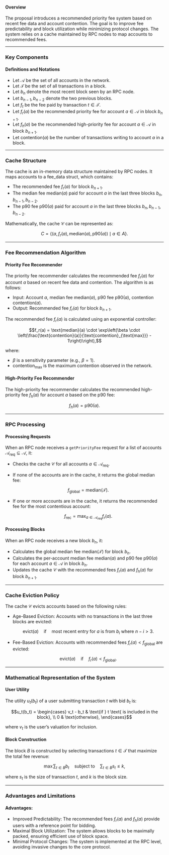 
#### Overview
The proposal introduces a recommended priority fee system based on recent fee data and account contention. The goal is to improve fee predictability and block utilization while minimizing protocol changes. The system relies on a cache maintained by RPC nodes to map accounts to recommended fees.

---

### Key Components

#### Definitions and Notations
- Let $\mathcal{A}$ be the set of all accounts in the network.
- Let $\mathcal{T}$ be the set of all transactions in a block.
- Let $b_n$ denote the most recent block seen by an RPC node.
- Let $b_{n-1}, b_{n-2}$ denote the two previous blocks.
- Let $f_t$ be the fee paid by transaction $t \in \mathcal{T}$.
- Let $f_r(a)$ be the recommended priority fee for account $a \in \mathcal{A}$ in block $b_{n+1}$.
- Let $f_h(a)$ be the recommended high-priority fee for account $a \in \mathcal{A}$ in block $b_{n+1}$.
- Let $\text{contention}(a)$ be the number of transactions writing to account $a$ in a block.

---

### Cache Structure
The cache is an in-memory data structure maintained by RPC nodes. It maps accounts to a fee_data struct, which contains:
- The recommended fee $f_r(a)$ for block $b_{n+1}$.
- The median fee $\text{median}(a)$ paid for account $a$ in the last three blocks $b_n, b_{n-1}, b_{n-2}$.
- The p90 fee $\text{p90}(a)$ paid for account $a$ in the last three blocks $b_n, b_{n-1}, b_{n-2}$.

Mathematically, the cache $\mathcal{C}$ can be represented as:

$$C = \{ (a, f_r(a), \text{median}(a), \text{p90}(a)) \mid a \in A \}.$$

---

### Fee Recommendation Algorithm

#### Priority Fee Recommender
The priority fee recommender calculates the recommended fee $f_r(a)$ for account $a$ based on recent fee data and contention. The algorithm is as follows:

- Input: Account $a$, median fee $\text{median}(a)$, p90 fee $\text{p90}(a)$, contention $\text{contention}(a)$.
- Output: Recommended fee $f_r(a)$ for block $b_{n+1}$.

The recommended fee $f_r(a)$ is calculated using an exponential controller:

$$f_r(a) = \text{median}(a) \cdot \exp\left(\beta \cdot \left(\frac{\text{contention}(a)}{\text{contention}_{\text{max}}} - 1\right)\right),$$

where:
- $\beta$ is a sensitivity parameter (e.g., $\beta = 1$).
- $\text{contention}_{\text{max}}$ is the maximum contention observed in the network.

#### High-Priority Fee Recommender
The high-priority fee recommender calculates the recommended high-priority fee $f_h(a)$ for account $a$ based on the p90 fee:

$$f_h(a) = \text{p90}(a).$$

---

### RPC Processing

#### Processing Requests
When an RPC node receives a `getPriorityFee` request for a list of accounts $\mathcal{A}_{\text{req}} \subseteq \mathcal{A}$, it:
- Checks the cache $\mathcal{C}$ for all accounts $a \in \mathcal{A}_{\text{req}}$.
- If none of the accounts are in the cache, it returns the global median fee:

  $$f_{\text{global}} = \text{median}(\mathcal{T}).$$
  
- If one or more accounts are in the cache, it returns the recommended fee for the most contentious account:

  $$f_{\text{rec}} = \max_{a \in \mathcal{A}_{\text{req}}} f_r(a).$$

#### Processing Blocks
When an RPC node receives a new block $b_n$, it:
- Calculates the global median fee $\text{median}(\mathcal{T})$ for block $b_n$.
- Calculates the per-account median fee $\text{median}(a)$ and p90 fee $\text{p90}(a)$ for each account $a \in \mathcal{A}$ in block $b_n$.
- Updates the cache $\mathcal{C}$ with the recommended fees $f_r(a)$ and $f_h(a)$ for block $b_{n+1}$.

---

### Cache Eviction Policy
The cache $\mathcal{C}$ evicts accounts based on the following rules:
- Age-Based Eviction: Accounts with no transactions in the last three blocks are evicted:

  $$\text{evict}(a) \quad \text{if} \quad \text{most recent entry for } a \text{ is from } b_i \text{ where } n - i > 3.$$
  
- Fee-Based Eviction: Accounts with recommended fees $f_r(a) < f_{\text{global}}$ are evicted:

   $$\text{evict}(a) \quad \text{if} \quad f_r(a) < f_{\text{global}}.$$

---

### Mathematical Representation of the System

#### User Utility
The utility $u_t(b_t)$ of a user submitting transaction $t$ with bid $b_t$ is:

$$u_t(b_t) = \begin{cases}
v_t - b_t & \text{if } t \text{ is included in the block}, \\
0 & \text{otherwise},
\end{cases}$$

where $v_t$ is the user’s valuation for inclusion.

#### Block Construction
The block $B$ is constructed by selecting transactions $t \in \mathcal{T}$ that maximize the total fee revenue:

$$\max \sum_{t \in B} b_t \quad \text{subject to} \quad \sum_{t \in B} s_t \leq k,$$

where $s_t$ is the size of transaction $t$, and $k$ is the block size.

---

### Advantages and Limitations

#### Advantages:
- Improved Predictability: The recommended fees $f_r(a)$ and $f_h(a)$ provide users with a reference point for bidding.
- Maximal Block Utilization: The system allows blocks to be maximally packed, ensuring efficient use of block space.
- Minimal Protocol Changes: The system is implemented at the RPC level, avoiding invasive changes to the core protocol.

